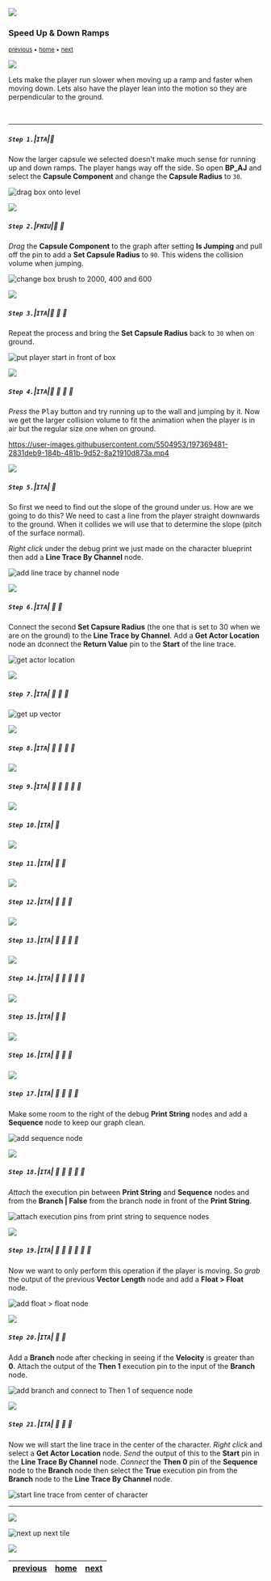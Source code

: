 ![](../images/line3.png)

### Speed Up & Down Ramps

<sub>[previous](../double-jump-ii/README.md#user-content-double-jump-ii) • [home](../README.md#user-content-ue4-animations) • [next](../ramps-ii/README.md#user-content-speed-up--down-ramps-ii)</sub>

![](../images/line3.png)

Lets make the player run slower when moving up a ramp and faster when moving down.  Lets also have the player lean into the motion so they are perpendicular to the ground.

<br>

---


##### `Step 1.`\|`ITA`|:small_blue_diamond:

Now the larger capsule we selected doesn't make much sense for running up and down ramps.  The player hangs way off the side.  So open **BP_AJ** and select the **Capsule Component** and change the **Capsule Radius** to `30`.


![drag box onto level](images/changeCapsuleRadius.png)

![](../images/line2.png)

##### `Step 2.`\|`FHIU`|:small_blue_diamond: :small_blue_diamond: 

*Drag* the **Capsule Component** to the graph after setting **Is Jumping** and pull off the pin to add a **Set Capsule Radius** to `90`.  This widens the collision volume when jumping.

![change box brush to 2000, 400 and 600](images/capsuleCompAdjust.png)

![](../images/line2.png)

##### `Step 3.`\|`ITA`|:small_blue_diamond: :small_blue_diamond: :small_blue_diamond:

Repeat the process and bring the **Set Capsule Radius** back to `30` when on ground.

![put player start in front of box](images/setBackto30.png)

![](../images/line2.png)

##### `Step 4.`\|`ITA`|:small_blue_diamond: :small_blue_diamond: :small_blue_diamond: :small_blue_diamond:

*Press* the <kbd>Play</kbd> button and try running up to the wall and jumping by it.  Now we get the larger collision volume to fit the animation when the player is in air but the regular size one when on ground.

https://user-images.githubusercontent.com/5504953/197369481-2831deb9-184b-481b-9d52-8a21910d873a.mp4


![](../images/line2.png)

##### `Step 5.`\|`ITA`| :small_orange_diamond:

So first we need to find out the slope of the ground under us. How are we going to do this? We need to cast a line from the player straight downwards to the ground. When it collides we will use that to determine the slope (pitch of the surface normal). 

*Right click* under the debug print we just made on the character blueprint then add a **Line Trace By Channel** node.

![add line trace by channel node](images/LineByTraceChannel.png)


![](../images/line2.png)

##### `Step 6.`\|`ITA`| :small_orange_diamond: :small_blue_diamond:

Connect the second **Set Capsure Radius** (the one that is set to 30 when we are on the ground) to the **Line Trace by Channel**.  Add a **Get Actor Location** node an dconnect the **Return Value** pin to the **Start** of the line trace.

![get actor location](images/getActorLocation2.png)


![](../images/line2.png)

##### `Step 7.`\|`ITA`| :small_orange_diamond: :small_blue_diamond: :small_blue_diamond:

![get up vector](images/getUpVector.png)

![](../images/line2.png)

##### `Step 8.`\|`ITA`| :small_orange_diamond: :small_blue_diamond: :small_blue_diamond: :small_blue_diamond:

![](../images/line2.png)

##### `Step 9.`\|`ITA`| :small_orange_diamond: :small_blue_diamond: :small_blue_diamond: :small_blue_diamond: :small_blue_diamond:

![](../images/line2.png)

##### `Step 10.`\|`ITA`| :large_blue_diamond:


![](../images/line2.png)

##### `Step 11.`\|`ITA`| :large_blue_diamond: :small_blue_diamond: 

![](../images/line2.png)


##### `Step 12.`\|`ITA`| :large_blue_diamond: :small_blue_diamond: :small_blue_diamond: 


![](../images/line2.png)

##### `Step 13.`\|`ITA`| :large_blue_diamond: :small_blue_diamond: :small_blue_diamond:  :small_blue_diamond: 



![](../images/line2.png)

##### `Step 14.`\|`ITA`| :large_blue_diamond: :small_blue_diamond: :small_blue_diamond: :small_blue_diamond:  :small_blue_diamond: 


![](../images/line2.png)

##### `Step 15.`\|`ITA`| :large_blue_diamond: :small_orange_diamond: 


![](../images/line2.png)

##### `Step 16.`\|`ITA`| :large_blue_diamond: :small_orange_diamond:   :small_blue_diamond: 



![](../images/line2.png)

##### `Step 17.`\|`ITA`| :large_blue_diamond: :small_orange_diamond: :small_blue_diamond: :small_blue_diamond:

Make some room to the right of the debug **Print String** nodes and add a **Sequence** node to keep our graph clean.

![add sequence node](images/SequenceBetweenNodes.jpg)

![](../images/line2.png)

##### `Step 18.`\|`ITA`| :large_blue_diamond: :small_orange_diamond: :small_blue_diamond: :small_blue_diamond: :small_blue_diamond:

*Attach* the execution pin between **Print String** and **Sequence** nodes and from the **Branch | False** from the branch node in front of the **Print String**.

![attach execution pins from print string to sequence nodes](images/HighjackExecutionPinToSequence.png)

![](../images/line2.png)

##### `Step 19.`\|`ITA`| :large_blue_diamond: :small_orange_diamond: :small_blue_diamond: :small_blue_diamond: :small_blue_diamond: :small_blue_diamond:

Now we want to only perform this operation if the player is moving. So *grab* the output of the previous **Vector Length** node and add a **Float > Float** node.

![add float > float node](images/OnlyIfPlayerIsMoving.jpg)

![](../images/line2.png)

##### `Step 20.`\|`ITA`| :large_blue_diamond: :large_blue_diamond:

Add a **Branch** node after checking in seeing if the **Velocity** is greater than **0**. Attach the output of the **Then 1** execution pin to the input of the **Branch** node.

![add branch and connect to Then 1 of sequence node](images/BranchAfterThenOneBeforeLineTrace.jpg)

![](../images/line2.png)

##### `Step 21.`\|`ITA`| :large_blue_diamond: :large_blue_diamond: :small_blue_diamond:

Now we will start the line trace in the center of the character. *Right click* and select a **Get Actor Location** node. *Send* the output of this to the **Start** pin in the **Line Trace By Channel** node. *Connect* the **Then 0** pin of the **Sequence** node to the **Branch** node then select the **True** execution pin from the **Branch** node to the **Line Trace By Channel** node.

![start line trace from center of character](images/StartLineTraceFromCenterOfCharacter.jpg)

___


![](../images/line1.png)

<!-- <img src="https://via.placeholder.com/1000x100/45D7CA/000000/?text=Next Up - Speed Up / Down Ramps II"> -->
![next up next tile](images/banner.png)

![](../images/line1.png)

| [previous](../double-jump-ii/README.md#user-content-double-jump-ii)| [home](../README.md#user-content-ue4-animations) | [next](../ramps-ii/README.md#user-content-speed-up--down-ramps-ii)|
|---|---|---|
